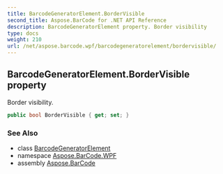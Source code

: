 ```yaml
---
title: BarcodeGeneratorElement.BorderVisible
second_title: Aspose.BarCode for .NET API Reference
description: BarcodeGeneratorElement property. Border visibility
type: docs
weight: 210
url: /net/aspose.barcode.wpf/barcodegeneratorelement/bordervisible/
---
```

## BarcodeGeneratorElement.BorderVisible property

Border visibility.

```csharp
public bool BorderVisible { get; set; }
```

### See Also

* class [BarcodeGeneratorElement](../)
* namespace [Aspose.BarCode.WPF](../../barcodegeneratorelement/)
* assembly [Aspose.BarCode](../../../)


